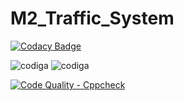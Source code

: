 # M2_Traffic_System

[![Codacy Badge](https://app.codacy.com/project/badge/Grade/06b1627f45d54d9eb00e4763b60ea857)](https://www.codacy.com/gh/VINUKONDASAISRINIVAS/M2_Traffic_System/dashboard?utm_source=github.com&amp;utm_medium=referral&amp;utm_content=VINUKONDASAISRINIVAS/M2_Traffic_System&amp;utm_campaign=Badge_Grade)

![codiga](https://api.codiga.io/project/32920/status/svg)
![codiga](https://api.codiga.io/project/32920/score/svg)

[![Code Quality - Cppcheck](https://github.com/VINUKONDASAISRINIVAS/M2_Traffic_System/actions/workflows/c-cpp.yml/badge.svg)](https://github.com/VINUKONDASAISRINIVAS/M2_Traffic_System/actions/workflows/c-cpp.yml)
